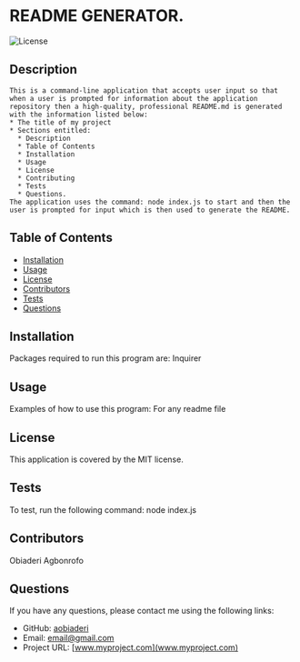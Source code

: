 # README GENERATOR.

  ![License](https://img.shields.io/badge/license-MIT-blue.svg)
  
  ## Description
    This is a command-line application that accepts user input so that when a user is prompted for information about the application repository then a high-quality, professional README.md is generated with the information listed below:
    * The title of my project 
    * Sections entitled:
      * Description 
      * Table of Contents 
      * Installation 
      * Usage 
      * License 
      * Contributing 
      * Tests 
      * Questions.
    The application uses the command: node index.js to start and then the user is prompted for input which is then used to generate the README.

  ## Table of Contents
  - [Installation](#installation)
  - [Usage](#usage)
  - [License](#license)
  - [Contributors](#contributors)
  - [Tests](#tests)
  - [Questions](#questions)

  ## Installation
  Packages required to run this program are: Inquirer
  
  ## Usage
  Examples of how to use this program: For any readme file 

  ## License
  This application is covered by the MIT license.

  ## Tests
  To test, run the following command: node index.js
  
  ## Contributors
  Obiaderi Agbonrofo

  ## Questions
  If you have any questions, please contact me using the following links:
  
  - GitHub: [aobiaderi](https://github.com/aobiaderi)
  - Email: [email@gmail.com](mailto:email@gmail.com)
  - Project URL: [www.myproject.com](www.myproject.com)


